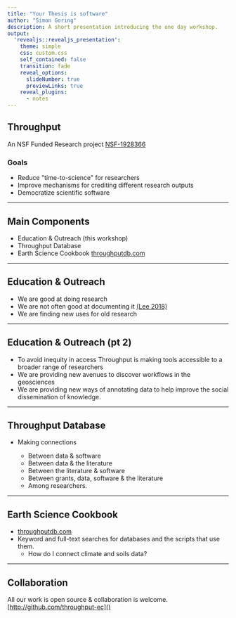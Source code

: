 ```yaml
---
title: "Your Thesis is software"
author: "Simon Goring"
description: A short presentation introducing the one day workshop.
output:
  'revealjs::revealjs_presentation':
    theme: simple
    css: custom.css
    self_contained: false
    transition: fade
    reveal_options:
      slideNumber: true
      previewLinks: true
    reveal_plugins:
      - notes
---
```


## Throughput

An NSF Funded Research project [NSF-1928366](https://nsf.gov/awardsearch/showAward?AWD_ID=1928366)

### Goals

- Reduce "time-to-science" for researchers
- Improve mechanisms for crediting different research outputs
- Democratize scientific software

--------------------------------------------------------------------------------

## Main Components

- Education & Outreach (this workshop)
- Throughput Database
- Earth Science Cookbook [throughputdb.com](https://throughputdb.com)

--------------------------------------------------------------------------------

## Education & Outreach

- We are good at doing research
- We are not often good at documenting it [(Lee 2018)](https://doi.org/10.1371/journal.pcbi.1006561)
- We are finding new uses for old research

--------------------------------------------------------------------------------

## Education & Outreach (pt 2)

- To avoid inequity in access Throughput is making tools accessible to a broader range of researchers
- We are providing new avenues to discover workflows in the geosciences
- We are providing new ways of annotating data to help improve the social dissemination of knowledge.

--------------------------------------------------------------------------------

## Throughput Database

- Making connections

  - Between data & software
  - Between data & the literature
  - Between the literature & software
  - Between grants, data, software & the literature
  - Among researchers.

--------------------------------------------------------------------------------

## Earth Science Cookbook

- [throughputdb.com]()
- Keyword and full-text searches for databases and the scripts that use them.
  - How do I connect climate and soils data?

--------------------------------------------------------------------------------

## Collaboration

All our work is open source & collaboration is welcome. [http://github.com/throughput-ec]()

